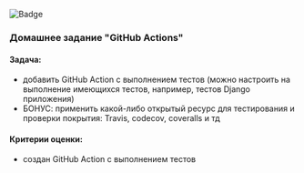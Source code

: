 ![Badge]([https://github.com/Brave-Racoon/Homework_10/blob/66c1961c472f7a941c21c1998d9425981e4c8d7e/app/app.svg])
### Домашнее задание "GitHub Actions"
#### Задача:
- добавить GitHub Action с выполнением тестов (можно настроить на выполнение имеющихся тестов, например, тестов Django приложения)
- БОНУС: применить какой-либо открытый ресурс для тестирования и проверки покрытия: Travis, codecov, coveralls и тд
#### Критерии оценки:
- создан GitHub Action с выполнением тестов
